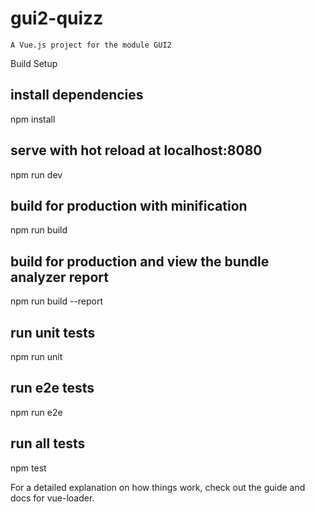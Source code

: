 # gui2-quizz

    A Vue.js project for the module GUI2

Build Setup

## install dependencies
npm install

## serve with hot reload at localhost:8080
npm run dev

## build for production with minification
npm run build

## build for production and view the bundle analyzer report
npm run build --report

## run unit tests
npm run unit

## run e2e tests
npm run e2e

## run all tests
npm test

For a detailed explanation on how things work, check out the guide and docs for vue-loader.